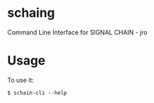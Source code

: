 # schaing

Command Line Interface for SIGNAL CHAIN - jro

# Usage

To use it:

    $ schain-cli --help

